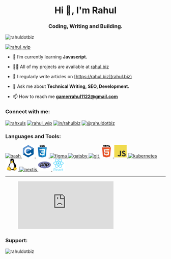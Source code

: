 <h1 align="center">Hi 👋, I'm Rahul</h1>
<h3 align="center">Coding, Writing and Building.</h3>

<p align="left"> <img src="https://komarev.com/ghpvc/?username=rahuldotbiz&label=Profile%20views&color=0e75b6&style=flat" alt="rahuldotbiz" /> </p>

<p align="left"> <a href="https://twitter.com/rahul_wip" target="blank"><img src="https://img.shields.io/twitter/follow/rahul_wip?logo=twitter&style=for-the-badge" alt="rahul_wip" /></a> </p>

- 🌱 I’m currently learning **Javascript.**

- 👨‍💻 All of my projects are available at [rahul.biz](rahul.biz)

- 📝 I regularly write articles on [https://rahul.biz](rahul.biz)

- 💬 Ask me about **Technical Writing, SEO, Development.**

- 📫 How to reach me **gamerrahul1122@gmail.com**

<h3 align="left">Connect with me:</h3>
<p align="left">
<a href="https://dev.to/rahxuls" target="blank"><img align="center" src="https://raw.githubusercontent.com/rahuldkjain/github-profile-readme-generator/master/src/images/icons/Social/devto.svg" alt="rahxuls" height="30" width="40" /></a>
<a href="https://twitter.com/rahul_wip" target="blank"><img align="center" src="https://raw.githubusercontent.com/rahuldkjain/github-profile-readme-generator/master/src/images/icons/Social/twitter.svg" alt="rahul_wip" height="30" width="40" /></a>
<a href="https://linkedin.com/in/in/rahulbiz" target="blank"><img align="center" src="https://raw.githubusercontent.com/rahuldkjain/github-profile-readme-generator/master/src/images/icons/Social/linked-in-alt.svg" alt="in/rahulbiz" height="30" width="40" /></a>
<a href="https://medium.com/@rahuldotbiz" target="blank"><img align="center" src="https://raw.githubusercontent.com/rahuldkjain/github-profile-readme-generator/master/src/images/icons/Social/medium.svg" alt="@rahuldotbiz" height="30" width="40" /></a>
</p>

<h3 align="left">Languages and Tools:</h3>
<p align="left"> <a href="https://www.gnu.org/software/bash/" target="_blank" rel="noreferrer"> <img src="https://www.vectorlogo.zone/logos/gnu_bash/gnu_bash-icon.svg" alt="bash" width="40" height="40"/> </a> <a href="https://www.cprogramming.com/" target="_blank" rel="noreferrer"> <img src="https://raw.githubusercontent.com/devicons/devicon/master/icons/c/c-original.svg" alt="c" width="40" height="40"/> </a> <a href="https://www.w3schools.com/css/" target="_blank" rel="noreferrer"> <img src="https://raw.githubusercontent.com/devicons/devicon/master/icons/css3/css3-original-wordmark.svg" alt="css3" width="40" height="40"/> </a> <a href="https://www.figma.com/" target="_blank" rel="noreferrer"> <img src="https://www.vectorlogo.zone/logos/figma/figma-icon.svg" alt="figma" width="40" height="40"/> </a> <a href="https://www.gatsbyjs.com/" target="_blank" rel="noreferrer"> <img src="https://www.vectorlogo.zone/logos/gatsbyjs/gatsbyjs-icon.svg" alt="gatsby" width="40" height="40"/> </a> <a href="https://git-scm.com/" target="_blank" rel="noreferrer"> <img src="https://www.vectorlogo.zone/logos/git-scm/git-scm-icon.svg" alt="git" width="40" height="40"/> </a> <a href="https://www.w3.org/html/" target="_blank" rel="noreferrer"> <img src="https://raw.githubusercontent.com/devicons/devicon/master/icons/html5/html5-original-wordmark.svg" alt="html5" width="40" height="40"/> </a> <a href="https://developer.mozilla.org/en-US/docs/Web/JavaScript" target="_blank" rel="noreferrer"> <img src="https://raw.githubusercontent.com/devicons/devicon/master/icons/javascript/javascript-original.svg" alt="javascript" width="40" height="40"/> </a> <a href="https://kubernetes.io" target="_blank" rel="noreferrer"> <img src="https://www.vectorlogo.zone/logos/kubernetes/kubernetes-icon.svg" alt="kubernetes" width="40" height="40"/> </a> <a href="https://www.linux.org/" target="_blank" rel="noreferrer"> <img src="https://raw.githubusercontent.com/devicons/devicon/master/icons/linux/linux-original.svg" alt="linux" width="40" height="40"/> </a> <a href="https://nextjs.org/" target="_blank" rel="noreferrer"> <img src="https://cdn.worldvectorlogo.com/logos/nextjs-2.svg" alt="nextjs" width="40" height="40"/> </a> <a href="https://www.php.net" target="_blank" rel="noreferrer"> <img src="https://raw.githubusercontent.com/devicons/devicon/master/icons/php/php-original.svg" alt="php" width="40" height="40"/> </a> <a href="https://reactjs.org/" target="_blank" rel="noreferrer"> <img src="https://raw.githubusercontent.com/devicons/devicon/master/icons/react/react-original-wordmark.svg" alt="react" width="40" height="40"/> </a> </p>

---

<figure><embed src="https://wakatime.com/share/@b0b21fc7-59a7-42f7-ba0a-d33eef661f12/0ce63d66-f314-4de9-becc-d274ba44a9f0.svg"></embed></figure>

<h3 align="left">Support:</h3>
<p><a href="https://www.buymeacoffee.com/rahuldotbiz"> <img align="left" src="https://cdn.buymeacoffee.com/buttons/v2/default-yellow.png" height="50" width="210" alt="rahuldotbiz" /></a></p><br><br>
